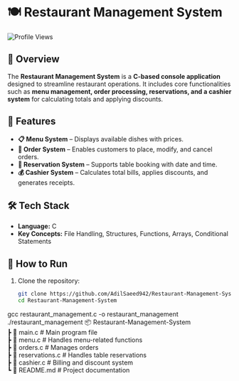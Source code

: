 # 🍽️ Restaurant Management System  

![Profile Views](https://komarev.com/ghpvc/?username=AdilSaeed942&color=blue&style=flat)  

## 📖 Overview  
The **Restaurant Management System** is a **C-based console application** designed to streamline restaurant operations. It includes core functionalities such as **menu management, order processing, reservations, and a cashier system** for calculating totals and applying discounts.  

## 🚀 Features  
- **📋 Menu System** – Displays available dishes with prices.  
- **🛒 Order System** – Enables customers to place, modify, and cancel orders.  
- **📅 Reservation System** – Supports table booking with date and time.  
- **💰 Cashier System** – Calculates total bills, applies discounts, and generates receipts.  

## 🛠️ Tech Stack  
- **Language:** C  
- **Key Concepts:** File Handling, Structures, Functions, Arrays, Conditional Statements  

## 📌 How to Run  
1. Clone the repository:  
   ```sh
   git clone https://github.com/AdilSaeed942/Restaurant-Management-System.git
   cd Restaurant-Management-System

gcc restaurant_management.c -o restaurant_management
./restaurant_management
📦 Restaurant-Management-System  
 ┣ 📜 main.c           # Main program file  
 ┣ 📜 menu.c           # Handles menu-related functions  
 ┣ 📜 orders.c         # Manages orders  
 ┣ 📜 reservations.c   # Handles table reservations  
 ┣ 📜 cashier.c        # Billing and discount system  
 ┗ 📜 README.md        # Project documentation
